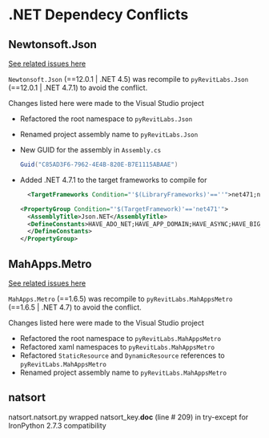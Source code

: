 # .NET Dependecy Conflicts

## Newtonsoft.Json

[See related issues here](https://github.com/eirannejad/pyRevit/issues?utf8=%E2%9C%93&q=is%3Aissue+is%3Aclosed+Newtonsoft)

`Newtonsoft.Json` (==12.0.1 | .NET 4.5) was recompile to `pyRevitLabs.Json` (==12.0.1 | .NET 4.7.1) to avoid the conflict.

Changes listed here were made to the Visual Studio project

- Refactored the root namespace to `pyRevitLabs.Json`
- Renamed project assembly name to `pyRevitLabs.Json`
- New GUID for the assembly in `Assembly.cs`

  ```c#
  Guid("C85AD3F6-7962-4E4B-820E-B7E1115ABAAE")
  ```

- Added .NET 4.7.1 to the target frameworks to compile for

  ```xml
    <TargetFrameworks Condition="'$(LibraryFrameworks)'==''">net471;net45;net40;net35;net20;netstandard1.0;netstandard1.3;netstandard2.0;portable-net45+win8+wpa81+wp8;portable-net40+win8+wpa81+wp8+sl5</TargetFrameworks>
  ```

  ```xml
  <PropertyGroup Condition="'$(TargetFramework)'=='net471'">
    <AssemblyTitle>Json.NET</AssemblyTitle>
    <DefineConstants>HAVE_ADO_NET;HAVE_APP_DOMAIN;HAVE_ASYNC;HAVE_BIG_INTEGER;HAVE_BINARY_FORMATTER;HAVE_BINARY_SERIALIZATION;HAVE_BINARY_EXCEPTION_SERIALIZATION;HAVE_CAS;HAVE_CHAR_TO_LOWER_WITH_CULTURE;HAVE_CHAR_TO_STRING_WITH_CULTURE;HAVE_COM_ATTRIBUTES;HAVE_COMPONENT_MODEL;HAVE_CONCURRENT_COLLECTIONS;HAVE_COVARIANT_GENERICS;HAVE_DATA_CONTRACTS;HAVE_DATE_TIME_OFFSET;HAVE_DB_NULL_TYPE_CODE;HAVE_DYNAMIC;HAVE_EMPTY_TYPES;HAVE_ENTITY_FRAMEWORK;HAVE_EXPRESSIONS;HAVE_FAST_REVERSE;HAVE_FSHARP_TYPES;HAVE_FULL_REFLECTION;HAVE_GUID_TRY_PARSE;HAVE_HASH_SET;HAVE_ICLONEABLE;HAVE_ICONVERTIBLE;HAVE_IGNORE_DATA_MEMBER_ATTRIBUTE;HAVE_INOTIFY_COLLECTION_CHANGED;HAVE_INOTIFY_PROPERTY_CHANGING;HAVE_ISET;HAVE_LINQ;HAVE_MEMORY_BARRIER;HAVE_METHOD_IMPL_ATTRIBUTE;HAVE_NON_SERIALIZED_ATTRIBUTE;HAVE_READ_ONLY_COLLECTIONS;HAVE_REFLECTION_EMIT;HAVE_SECURITY_SAFE_CRITICAL_ATTRIBUTE;HAVE_SERIALIZATION_BINDER_BIND_TO_NAME;HAVE_STREAM_READER_WRITER_CLOSE;HAVE_STRING_JOIN_WITH_ENUMERABLE;HAVE_TIME_SPAN_PARSE_WITH_CULTURE;HAVE_TIME_SPAN_TO_STRING_WITH_CULTURE;HAVE_TIME_ZONE_INFO;HAVE_TRACE_WRITER;HAVE_TYPE_DESCRIPTOR;HAVE_UNICODE_SURROGATE_DETECTION;HAVE_VARIANT_TYPE_PARAMETERS;HAVE_VERSION_TRY_PARSE;HAVE_XLINQ;HAVE_XML_DOCUMENT;HAVE_XML_DOCUMENT_TYPE;HAVE_CONCURRENT_DICTIONARY;$(AdditionalConstants)
    </DefineConstants>
  </PropertyGroup>
  ```

## MahApps.Metro

[See related issues here](https://github.com/eirannejad/pyRevit/issues?utf8=%E2%9C%93&q=is%3Aissue+is%3Aclosed+MahApps)

`MahApps.Metro` (==1.6.5) was recompile to `pyRevitLabs.MahAppsMetro` (==1.6.5 | .NET 4.7) to avoid the conflict.

Changes listed here were made to the Visual Studio project

- Refactored the root namespace to `pyRevitLabs.MahAppsMetro`
- Refactored xaml namespaces to `pyRevitLabs.MahAppsMetro`
- Refactored `StaticResource` and `DynamicResource` references to `pyRevitLabs.MahAppsMetro`
- Renamed project assembly name to `pyRevitLabs.MahAppsMetro`


## natsort

natsort.natsort.py
wrapped natsort_key.__doc__ (line # 209) in try-except for IronPython 2.7.3 compatibility